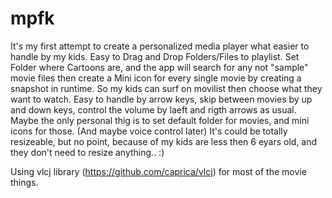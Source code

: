 # mpfk

It's my first attempt to create a personalized media player what easier to handle by my kids.
Easy to Drag and Drop Folders/Files to playlist.
Set Folder where Cartoons are, and the app will search for any not "sample" movie files
then create a Mini icon for every single movie by creating a snapshot in runtime. So my kids can 
surf on movilist then choose what they want to watch.
Easy to handle by arrow keys, skip between movies by up and down keys, control the volume by laeft and rigth arrows as usual.
Maybe the only personal thig is to set default folder for movies, and mini icons for those. (And maybe voice control later)
It's could be totally resizeable, but no point, because of my kids are less then 6 eyars old, and they don't need to resize anything.. :)

Using vlcj library (https://github.com/caprica/vlcj) for most of the movie things.

